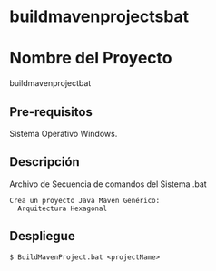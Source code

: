 # buildmavenprojectsbat

# Nombre del Proyecto

buildmavenprojectbat

## Pre-requisitos

Sistema Operativo Windows.

## Descripción

Archivo de Secuencia de comandos del Sistema .bat

```
Crea un proyecto Java Maven Genérico:
  Arquitectura Hexagonal
```

## Despliegue

```
$ BuildMavenProject.bat <projectName> 
```

	
